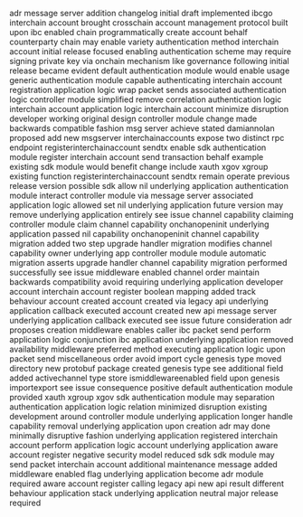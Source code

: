 adr message server addition changelog initial draft implemented ibcgo interchain account brought crosschain account management protocol built upon ibc enabled chain programmatically create account behalf counterparty chain may enable variety authentication method interchain account initial release focused enabling authentication scheme may require signing private key via onchain mechanism like governance following initial release became evident default authentication module would enable usage generic authentication module capable authenticating interchain account registration application logic wrap packet sends associated authentication logic controller module simplified remove correlation authentication logic interchain account application logic interchain account minimize disruption developer working original design controller module change made backwards compatible fashion msg server achieve stated damiannolan proposed add new msgserver interchainaccounts expose two distinct rpc endpoint registerinterchainaccount sendtx enable sdk authentication module register interchain account send transaction behalf example existing sdk module would benefit change include xauth xgov xgroup existing function registerinterchainaccount sendtx remain operate previous release version possible sdk allow nil underlying application authentication module interact controller module via message server associated application logic allowed set nil underlying application future version may remove underlying application entirely see issue channel capability claiming controller module claim channel capability onchanopeninit underlying application passed nil capability onchanopeninit channel capability migration added two step upgrade handler migration modifies channel capability owner underlying app controller module module automatic migration asserts upgrade handler channel capability migration performed successfully see issue middleware enabled channel order maintain backwards compatibility avoid requiring underlying application developer account interchain account register boolean mapping added track behaviour account created account created via legacy api underlying application callback executed account created new api message server underlying application callback executed see issue future consideration adr proposes creation middleware enables caller ibc packet send perform application logic conjunction ibc application underlying application removed availability middleware preferred method executing application logic upon packet send miscellaneous order avoid import cycle genesis type moved directory new protobuf package created genesis type see additional field added activechannel type store ismiddlewareenabled field upon genesis importexport see issue consequence positive default authentication module provided xauth xgroup xgov sdk authentication module may separation authentication application logic relation minimized disruption existing development around controller module underlying application longer handle capability removal underlying application upon creation adr may done minimally disruptive fashion underlying application registered interchain account perform application logic account underlying application aware account register negative security model reduced sdk sdk module may send packet interchain account additional maintenance message added middleware enabled flag underlying application become adr module required aware account register calling legacy api new api result different behaviour application stack underlying application neutral major release required